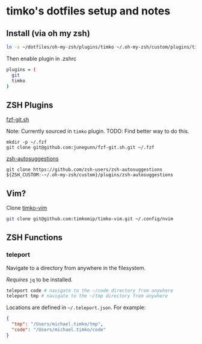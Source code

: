 # timko's dotfiles setup and notes

## Install (via oh my zsh)

```sh
ln -s ~/dotfiles/oh-my-zsh/plugins/timko ~/.oh-my-zsh/custom/plugins/timko

```

Then enable plugin in .zshrc

```sh
plugins = (
  git
  timko
)
```

## ZSH Plugins

[fzf-git.sh](https://github.com/junegunn/fzf-git.sh)

Note: Currently sourced in `timko` plugin. TODO: Find better way to do this.

```
mkdir -p ~/.fzf
git clone git@github.com:junegunn/fzf-git.sh.git ~/.fzf
```

[zsh-autosuggestions](https://github.com/zsh-users/zsh-autosuggestions)

```
git clone https://github.com/zsh-users/zsh-autosuggestions ${ZSH_CUSTOM:-~/.oh-my-zsh/custom}/plugins/zsh-autosuggestions
```

## Vim?

Clone [timko-vim](https://github.com/timkomip/timko-vim)

```sh
git clone git@github.com:timkomip/timko-vim.git ~/.config/nvim
```

## ZSH Functions

### teleport

Navigate to a directory from anywhere in the filesystem.

_Requires_ `jq` to be installed.

```sh
teleport code # navigate to the ~/code directory from anywhere
teleport tmp # navigate to the ~/tmp directory from anywhere
```

Locations are defined in `~/.teleport.json`. For example:

```json
{
  "tmp": "/Users/michael.timko/tmp",
  "code": "/Users/michael.timko/code"
}
```
